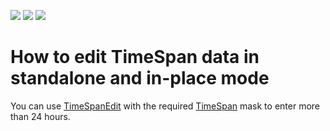<!-- default badges list -->
![](https://img.shields.io/endpoint?url=https://codecentral.devexpress.com/api/v1/VersionRange/128620816/20.1.1%2B)
[![](https://img.shields.io/badge/Open_in_DevExpress_Support_Center-FF7200?style=flat-square&logo=DevExpress&logoColor=white)](https://supportcenter.devexpress.com/ticket/details/E1976)
[![](https://img.shields.io/badge/📖_How_to_use_DevExpress_Examples-e9f6fc?style=flat-square)](https://docs.devexpress.com/GeneralInformation/403183)
<!-- default badges end -->
# How to edit TimeSpan data in standalone and in-place mode


<p>You can use <a href="https://docs.devexpress.com/WindowsForms/DevExpress.XtraEditors.TimeSpanEdit">TimeSpanEdit</a> with the required <a href="https://docs.devexpress.com/WindowsForms/401199/controls-and-libraries/editors-and-simple-controls/common-editor-features-and-concepts/masks/mask-type-timespan">TimeSpan</a> mask to enter more than 24 hours.</p>


<br/>


